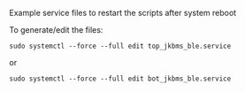Example service files to restart the scripts after system reboot

To generate/edit the files:

```
sudo systemctl --force --full edit top_jkbms_ble.service
```

or

```
sudo systemctl --force --full edit bot_jkbms_ble.service
```
